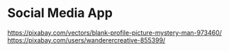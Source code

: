 # Social Media App

https://pixabay.com/vectors/blank-profile-picture-mystery-man-973460/
https://pixabay.com/users/wanderercreative-855399/